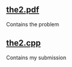 ## [the2.pdf](https://github.com/e-hengirmen/METU/blob/master/CENG111/the2/the2.pdf)
Contains the problem
## [the2.cpp](https://github.com/e-hengirmen/METU/blob/master/CENG111/the2/the2.cpp)
Contains my submission
